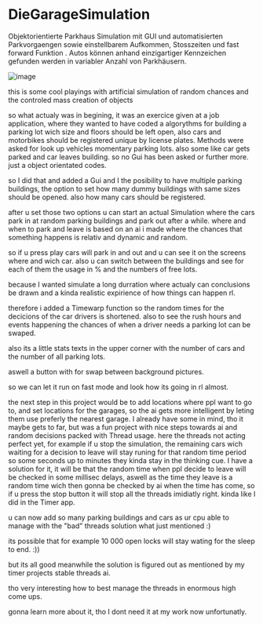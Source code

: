 # DieGarageSimulation
Objektorientierte Parkhaus Simulation mit GUI und automatisierten Parkvorgaengen sowie einstellbarem Aufkommen, Stosszeiten und fast forward Funktion . Autos können anhand einzigartiger Kennzeichen gefunden werden in variabler Anzahl von Parkhäusern.

![image](https://user-images.githubusercontent.com/105649203/202902873-5df4a0fd-86a6-4de0-9ce2-948efda32ba9.png)



this is some cool playings with artificial simulation of random chances and the controled mass creation of objects

so what actualy was in begining, it was an exercice given at a job application, where they wanted to have coded a algorythms for building a parking lot wich size 
and floors should be left open, also cars and motorbikes should be registered unique by license plates.
Methods were asked for look up vehicles momentary parking lots. also some like car gets parked and car leaves building.
so no Gui has been asked or further more.  just a object orientated codes.

so I did that and added a Gui and I the posibility to have multiple parking buildings, the option to set how many dummy buildings with same sizes should be opened.
also how many cars should be registered. 

after u set those two options u can start an actual Simulation where the cars park in at random parking buildings and park out after a while. 
where and when to park and leave is based on an ai i made where the chances that something happens is relativ and dynamic and random. 

so if u press play cars will park in and out and u can see it on the screens where and wich car. also u can switch between the buildings and see for each of them 
the usage in % and the numbers of free lots. 

because I wanted simulate a long durration where actualy can conclusions be drawn and a kinda realistic expirience of how things can happen rl. 

therefore i added a Timewarp function so the random times for the decicions of the car drivers is shortened.
also to see the rush hours and events happening the chances of when a driver needs a parking lot can be swaped.

also its a little stats texts in the upper corner with the number of cars and the number of all parking lots. 

aswell a button with for swap between background pictures. 

so we can let it run on fast mode and look how its going in rl almost. 

the next step in this project would be to add locations where ppl want to go to, and set locations for the garages, so the ai gets more intelligent by leting them use preferly the nearest garage. 
I already have some in mind, tho it maybe gets to far, but was a fun project with nice steps towards ai and random decisions packed with Thread usage. 
here the threads not acting perfect yet, for example if u stop the simulation, the remaining cars wich waiting for a decision to leave will stay runing for that random time period so some seconds up to minutes they kinda stay in the thinking cue. I have a solution for it, it will be that the random time when ppl decide to leave 
will be checked in some millisec delays, aswell as the time they leave is a random time wich then gonna be checked by ai when the time has come, so if u press the 
stop button it will stop all the threads imidiatly right. kinda like I did in the Timer app. 

u can now add so many parking buildings and cars as ur cpu able to manage with the "bad" threads solution what just mentioned :)

its possible that for example 10 000 open locks will stay wating for the sleep to end. :))

but its all good meanwhile the solution is figured out as mentioned by my timer projects stable threads ai. 

tho very interesting how to best manage the threads in enormous high come ups. 

gonna learn more about it, tho I dont need it at my work now unfortunatly.












